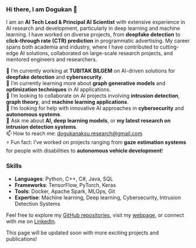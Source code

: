 ### Hi there, I am Dogukan 👋

I am an **AI Tech Lead & Principal AI Scientist** with extensive experience in AI research and development, particularly in deep learning and machine learning. I have worked on diverse projects, from **deepfake detection** to **click-through rate (CTR) prediction** in programmatic advertising. My career spans both academia and industry, where I have contributed to cutting-edge AI solutions, collaborated on large-scale research projects, and mentored engineers and researchers.

🔭 I’m currently working at **TUBITAK BILGEM** on AI-driven solutions for **deepfake detection** and **cybersecurity**.  
🌱 I’m currently learning more about **graph generative models** and **optimization techniques** in AI applications.  
👯 I’m looking to collaborate on AI projects involving **intrusion detection**, **graph theory**, and **machine learning applications**.  
🤔 I’m looking for help with innovative AI approaches in **cybersecurity** and **autonomous systems**.  
💬 Ask me about **AI, deep learning models**, or **my latest research on intrusion detection systems**.  
📫 How to reach me: [dogukanaksu.research@gmail.com](mailto:dogukanaksu.research@gmail.com)  
⚡ Fun fact: I’ve worked on projects ranging from **gaze estimation systems** for people with disabilities to **autonomous vehicle development**!

### Skills
- **Languages**: Python, C++, C#, Java, SQL  
- **Frameworks**: TensorFlow, PyTorch, Keras  
- **Tools**: Docker, Apache Spark, MLOps, Git  
- **Expertise**: Machine learning, Deep learning, Cybersecurity, Intrusion Detection Systems

Feel free to explore my [GitHub repositories](https://github.com/aksudogukan), visit my [webpage](https://aksudogukan.github.io/), or connect with me on [LinkedIn](https://www.linkedin.com/in/dogukanaksu).

This page will be updated soon with more exciting projects and publications!
